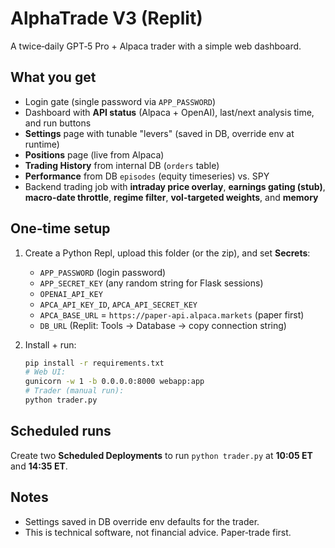 # AlphaTrade V3 (Replit)

A twice‑daily GPT‑5 Pro + Alpaca trader with a simple web dashboard.

## What you get
- Login gate (single password via `APP_PASSWORD`)
- Dashboard with **API status** (Alpaca + OpenAI), last/next analysis time, and run buttons
- **Settings** page with tunable "levers" (saved in DB, override env at runtime)
- **Positions** page (live from Alpaca)
- **Trading History** from internal DB (`orders` table)
- **Performance** from DB `episodes` (equity timeseries) vs. SPY
- Backend trading job with **intraday price overlay**, **earnings gating (stub)**, **macro-date throttle**, **regime filter**, **vol-targeted weights**, and **memory**

## One‑time setup
1) Create a Python Repl, upload this folder (or the zip), and set **Secrets**:
   - `APP_PASSWORD` (login password)
   - `APP_SECRET_KEY` (any random string for Flask sessions)
   - `OPENAI_API_KEY`
   - `APCA_API_KEY_ID`, `APCA_API_SECRET_KEY`
   - `APCA_BASE_URL` = `https://paper-api.alpaca.markets` (paper first)
   - `DB_URL` (Replit: Tools → Database → copy connection string)

2) Install + run:
   ```bash
   pip install -r requirements.txt
   # Web UI:
   gunicorn -w 1 -b 0.0.0.0:8000 webapp:app
   # Trader (manual run):
   python trader.py
   ```

## Scheduled runs
Create two **Scheduled Deployments** to run `python trader.py` at **10:05 ET** and **14:35 ET**.

## Notes
- Settings saved in DB override env defaults for the trader.
- This is technical software, not financial advice. Paper‑trade first.
